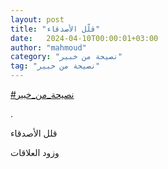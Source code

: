 ```yaml
---
layout: post
title: "قلّل الأصدقاء"
date:   2024-04-10T00:00:01+03:00
author: "mahmoud"
category: "نصيحة من خبير"
tag: "نصيحة من خبير"
---
```



[<u>\#نصيحة\_من\_خبير</u>](https://www.facebook.com/hashtag/%D9%86%D8%B5%D9%8A%D8%AD%D8%A9_%D9%85%D9%86_%D8%AE%D8%A8%D9%8A%D8%B1?__eep__=6&__cft__%5b0%5d=AZWef59pbg7v7NRmjNdDwjTlEuoddU27clYCyKqM2I0uPTpDE6bAL9E2roYfQInXnsyA2BTT7iu7WSJOH0FaKWXWTbPH5yKU0DQjAappp6MopxB67L4ATMEm3RooZe8tCOrOXvNYBEBS9hvcq2fPjzOuoaxYcb6Zud_kwCoJSSlol9j15ZcfCxxkhYGI97kc4wk&__tn__=*NK-R)

.

قلل الأصدقاء

وزود العلاقات
